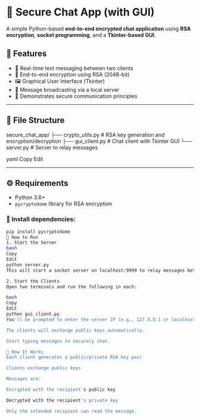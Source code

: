 # 🔐 Secure Chat App (with GUI)

A simple Python-based **end-to-end encrypted chat application** using **RSA encryption**, **socket programming**, and a **Tkinter-based GUI**.

## 🧩 Features

- 💬 Real-time text messaging between two clients
- 🔐 End-to-end encryption using RSA (2048-bit)
- 🖼️ Graphical User Interface (Tkinter)
- 🔁 Message broadcasting via a local server
- 🧪 Demonstrates secure communication principles

---

## 📁 File Structure

secure_chat_app/
├── crypto_utils.py # RSA key generation and encryption/decryption
├── gui_client.py # Chat client with Tkinter GUI
└── server.py # Server to relay messages

yaml
Copy
Edit

---

## ⚙️ Requirements

- Python 3.6+
- `pycryptodome` library for RSA encryption

### 🔧 Install dependencies:

```bash
pip install pycryptodome
🚀 How to Run
1. Start the Server
bash
Copy
Edit
python server.py
This will start a socket server on localhost:9999 to relay messages between connected clients.

2. Start the Clients
Open two terminals and run the following in each:

bash
Copy
Edit
python gui_client.py
You'll be prompted to enter the server IP (e.g., 127.0.0.1 or localhost)

The clients will exchange public keys automatically.

Start typing messages to securely chat.

🔐 How It Works
Each client generates a public/private RSA key pair

Clients exchange public keys

Messages are:

Encrypted with the recipient's public key

Decrypted with the recipient's private key

Only the intended recipient can read the message.
